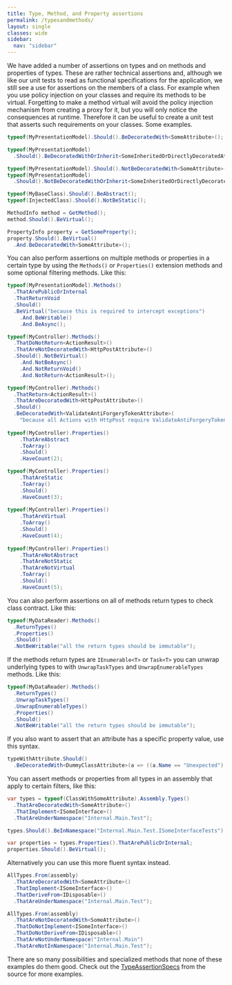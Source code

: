 ```yaml
---
title: Type, Method, and Property assertions
permalink: /typesandmethods/
layout: single
classes: wide
sidebar:
  nav: "sidebar"
---
```


We have added a number of assertions on types and on methods and properties of types.
These are rather technical assertions and, although we like our unit tests to read as functional specifications for the application, we still see a use for assertions on the members of a class.
For example when you use policy injection on your classes and require its methods to be virtual.
Forgetting to make a method virtual will avoid the policy injection mechanism from creating a proxy for it, but you will only notice the consequences at runtime.
Therefore it can be useful to create a unit test that asserts such requirements on your classes.
Some examples.

```csharp
typeof(MyPresentationModel).Should().BeDecoratedWith<SomeAttribute>();

typeof(MyPresentationModel)
  .Should().BeDecoratedWithOrInherit<SomeInheritedOrDirectlyDecoratedAttribute>();

typeof(MyPresentationModel).Should().NotBeDecoratedWith<SomeAttribute>();
typeof(MyPresentationModel)
  .Should().NotBeDecoratedWithOrInherit<SomeInheritedOrDirectlyDecoratedAttribute>();

typeof(MyBaseClass).Should().BeAbstract();
typeof(InjectedClass).Should().NotBeStatic();

MethodInfo method = GetMethod();
method.Should().BeVirtual();

PropertyInfo property = GetSomeProperty();
property.Should().BeVirtual()
  .And.BeDecoratedWith<SomeAttribute>();
```

You can also perform assertions on multiple methods or properties in a certain type by using the `Methods()` or `Properties()` extension methods and some optional filtering methods.
Like this:

```csharp
typeof(MyPresentationModel).Methods()
  .ThatArePublicOrInternal 
  .ThatReturnVoid
  .Should()
  .BeVirtual("because this is required to intercept exceptions")
    .And.BeWritable()
    .And.BeAsync();

typeof(MyController).Methods()
  .ThatDoNotReturn<ActionResult>()
  .ThatAreNotDecoratedWith<HttpPostAttribute>()
  .Should().NotBeVirtual()
    .And.NotBeAsync()
    .And.NotReturnVoid()
    .And.NotReturn<ActionResult>();

typeof(MyController).Methods()
  .ThatReturn<ActionResult>()
  .ThatAreDecoratedWith<HttpPostAttribute>()
  .Should()
  .BeDecoratedWith<ValidateAntiForgeryTokenAttribute>(
    "because all Actions with HttpPost require ValidateAntiForgeryToken");
	
typeof(MyController).Properties()
	.ThatAreAbstract
	.ToArray()
	.Should()
	.HaveCount(2);

typeof(MyController).Properties()
	.ThatAreStatic
	.ToArray()
	.Should()
	.HaveCount(3);
	
typeof(MyController).Properties()
	.ThatAreVirtual
	.ToArray()
	.Should()
	.HaveCount(4);
	
typeof(MyController).Properties()
	.ThatAreNotAbstract
	.ThatAreNotStatic
	.ThatAreNotVirtual
	.ToArray()
	.Should()
	.HaveCount(5);
```

You can also perform assertions on all of methods return types to check class contract.
Like this:

```csharp
typeof(MyDataReader).Methods()
  .ReturnTypes()
  .Properties()
  .Should()
  .NotBeWritable("all the return types should be immutable");
```

If the methods return types are `IEnumerable<T>` or `Task<T>` you can unwrap underlying types to with `UnwrapTaskTypes` and `UnwrapEnumerableTypes` methods.
Like this:

```csharp
typeof(MyDataReader).Methods()
  .ReturnTypes()
  .UnwrapTaskTypes()
  .UnwrapEnumerableTypes()
  .Properties()
  .Should()
  .NotBeWritable("all the return types should be immutable");
```

If you also want to assert that an attribute has a specific property value, use this syntax.

```csharp
typeWithAttribute.Should()
  .BeDecoratedWith<DummyClassAttribute>(a => ((a.Name == "Unexpected") && a.IsEnabled));
```

You can assert methods or properties from all types in an assembly that apply to certain filters, like this:

```csharp
var types = typeof(ClassWithSomeAttribute).Assembly.Types()
  .ThatAreDecoratedWith<SomeAttribute>()
  .ThatImplement<ISomeInterface>()
  .ThatAreUnderNamespace("Internal.Main.Test");

types.Should().BeInNamespace("Internal.Main.Test.ISomeInterfaceTests");

var properties = types.Properties().ThatArePublicOrInternal;
properties.Should().BeVirtual();
```

Alternatively you can use this more fluent syntax instead.

```csharp
AllTypes.From(assembly)
  .ThatAreDecoratedWith<SomeAttribute>()
  .ThatImplement<ISomeInterface>()
  .ThatDeriveFrom<IDisposable>()
  .ThatAreUnderNamespace("Internal.Main.Test");

AllTypes.From(assembly)
  .ThatAreNotDecoratedWith<SomeAttribute>()
  .ThatDoNotImplement<ISomeInterface>()
  .ThatDoNotDeriveFrom<IDisposable>()
  .ThatAreNotUnderNamespace("Internal.Main")
  .ThatAreNotInNamespace("Internal.Main.Test");
```

There are so many possibilities and specialized methods that none of these examples do them good. Check out the [TypeAssertionSpecs](https://github.com/fluentassertions/fluentassertions/tree/master/Tests/FluentAssertions.Specs/Types) from the source for more examples.
